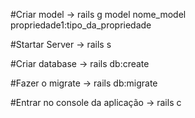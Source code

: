 #Criar model 
-> rails g model nome_model propriedade1:tipo_da_propriedade

#Startar Server
-> rails s

#Criar database
-> rails db:create

#Fazer o migrate
-> rails db:migrate

#Entrar no console da aplicação
-> rails c